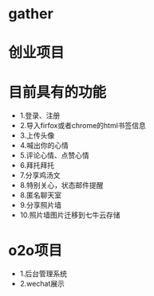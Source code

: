 gather
======
创业项目
======
目前具有的功能
===
- 1.登录、注册
- 2.导入firfox或者chrome的html书签信息
- 3.上传头像
- 4.喊出你的心情
- 5.评论心情、点赞心情
- 6.拜托拜托
- 7.分享鸡汤文
- 8.特别关心，状态邮件提醒
- 8.匿名聊天室
- 9.分享照片墙
- 10.照片墙图片迁移到七牛云存储

o2o项目
======
- 1.后台管理系统
- 2.wechat展示
